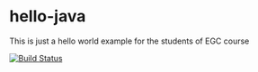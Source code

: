 # hello-java
This is just a hello world example for the students of EGC course


[![Build Status](https://travis-ci.org/Roldans/hello-java.svg?branch=master)](https://travis-ci.org/Roldans/hello-java)
